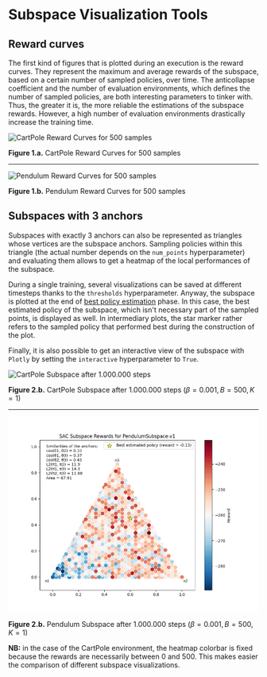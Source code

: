 # Subspace Visualization Tools

## Reward curves

The first kind of figures that is plotted during an execution is the reward curves. They represent the maximum and average rewards of the subspace, based on a certain number of sampled policies, over time. The anticollapse coefficient and the number of evaluation environments, which defines the number of sampled policies, are both interesting parameters to tinker with. Thus, the greater it is, the more reliable the estimations of the subspace rewards. However, a high number of evaluation environments drastically increase the training time.

![CartPole Reward Curves for 500 samples](assets/cartpole_reward_curves_1.png)

**Figure 1.a.** CartPole Reward Curves for 500 samples

<hr>

![Pendulum Reward Curves for 500 samples](assets/pendulum_reward_curves_1.png)

**Figure 1.b.** Pendulum Reward Curves for 500 samples


## Subspaces with 3 anchors

Subspaces with exactly 3 anchors can also be represented as triangles whose vertices are the subspace anchors. Sampling policies within this triangle (the actual number depends on the `num_points` hyperparameter) and evaluating them allows to get a heatmap of the local performances of the subspace.

During a single training, several visualizations can be saved at different timesteps thanks to the `thresholds` hyperparameter. Anyway, the subspace is plotted at the end of [best policy estimation](./pruning.md) phase. In this case, the best estimated policy of the subspace, which isn't necessary part of the sampled points, is displayed as well. In intermediary plots, the star marker rather refers to the sampled policy that performed best during the construction of the plot.

Finally, it is also possible to get an interactive view of the subspace with `Plotly` by setting the `interactive` hyperparameter to `True`.

![CartPole Subspace after 1.000.000 steps](assets/cartpole_subspace.png)

**Figure 2.b.** CartPole Subspace after 1.000.000 steps $\left(\beta = 0.001, B = 500, K = 1\right)$

<hr>

![Pendulum Subspace after 1.000.000 steps](assets/pendulum_subspace.png)

**Figure 2.b.** Pendulum Subspace after 1.000.000 steps $\left(\beta = 0.001, B = 500, K = 1\right)$

**NB:** in the case of the CartPole environment, the heatmap colorbar is fixed because the rewards are necessarily between 0 and 500. This makes easier the comparison of different subspace visualizations.